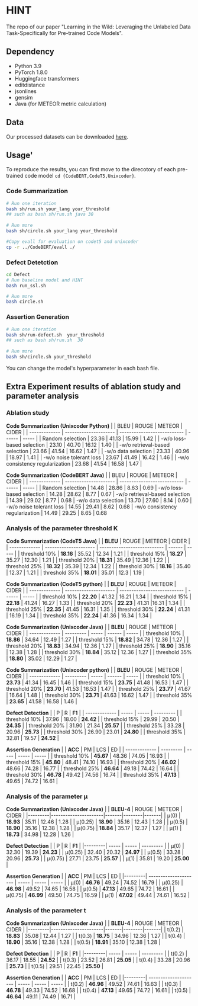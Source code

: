 # HINT

The repo of our paper "Learning in the Wild: Leveraging the Unlabeled Data Task-Specifically for Pre-trained Code Models". 

## Dependency
* Python 3.9
* PyTorch 1.8.0
* Huggingface transformers
* editdistance
* jsonlines
* gensim
* Java (for METEOR metric calculation)


## Data
Our processed datasets can be downloaded [here](https://figshare.com/articles/dataset/Data_for_ASE_peer_review/22760795).


## Usage'
To reproduce the results, you can first move to the direcotory of each pre-trained code model ``cd {CodeBERT,CodeT5,Unixcoder}``. 

### Code Summarization

```bash
# Run one iteration
bash sh/run.sh your_lang your_threshold
## such as bash sh/run.sh java 30
 
# Run more
bash sh/circle.sh your_lang your_threshold

#Copy evall for evaluation on codet5 and unixcoder
cp -r ../CodeBERT/evall ./
```

### Defect Detetction

```bash
cd Defect
# Run baseline model and HINT
bash run_ssl.sh 

# Run more
bash circle.sh 
```

### Assertion Generation

```bash
# Run one iteration
bash sh/run-defect.sh  your_threshold
## such as bash sh/run.sh  30
 
# Run more
bash sh/circle.sh your_threshold
```
You can change the model's hyperparameter in each bash file. 


## Extra Experiment results of ablation study and parameter analysis



###  Ablation study
**Code Summarization (Unixcoder Python)**
|               | BLEU            | ROUGE                       | METEOR | CIDER |
| ------------- | --------------------- | --------------------------- | ------ | ----- |
| Random selection                | 23.36            | 41.13          | 15.99  | 1.42  |
| -w/o loss-based selection       | 23.10            | 40.70          | 16.12  | 1.40  |
| -w/o retrieval-based selection  | 23.66            | 41.54          | 16.62  | 1.47  |
| -w/o data selection             | 23.33            | 40.96          | 18.97  | 1.41  |
| -w/o noise tolerant loss        | 23.67            | 41.49          | 16.42  | 1.46  |
| -w/o consistency regularization | 23.68            | 41.54          | 16.58  | 1.47  |


**Code Summarization (CodeBERT Java)**
|               | BLEU            | ROUGE | METEOR | CIDER |
| ------------- | --------------------- | --------------------------- | ------ | ----- |
| Random selection                | 14.48 |	28.86 |	8.63 |	0.69
| -w/o loss-based selection       | 14.28 |	28.62 |	8.77 |	0.67 
| -w/o retrieval-based selection  | 14.39 |	29.02 |	8.77 |	0.68 
| -w/o data selection             | 13.70 |	27.60 |	8.14 |	0.60 
| -w/o noise tolerant loss        | 14.55 |	29.41 |	8.62 |	0.68 
| -w/o consistency regularization | 14.49 |	29.25 |	8.65 |	0.68 



###  Analysis of the parameter threshold K
**Code Summarization (CodeT5 Java)**
|               | **BLEU**              | ROUGE                       | METEOR | CIDER |
| ------------- | --------------------- | --------------------------- | ------ | ----- |
| threshold 10% | **18.16**             | 35.52                       | 12.34  | 1.21  |
| threshold 15% | **18.27**             | 35.27                       | 12.30  | 1.21  |
| threshold 20% | **18.31**             | 35.49                       | 12.36  | 1.22  |
| threshold 25% | **18.32**             | 35.39                       | 12.34  | 1.22  |
| threshold 30% | **18.16**             | 35.40                       | 12.37  | 1.21  |
| threshold 35% | **18.01**             | 35.01                       | 12.3   | 1.19  |

**Code Summarization (CodeT5 python)**
|               | **BLEU**              | ROUGE                       | METEOR | CIDER |
| ------------- | --------------------- | --------------------------- | ------ | ----- |
| threshold 10% | **22.20**             | 41.32                       | 16.21  | 1.34  |
| threshold 15% | **22.18**             | 41.24                       | 16.27  | 1.33  |
| threshold 20% | **22.23**             | 41.31                       |16.31   | 1.34  |
| threshold 25% | **22.35**             | 41.45                       | 16.31  | 1.35  |
| threshold 30% | **22.24**             | 41.31                       | 16.19  | 1.34  |
| threshold 35% | **22.24**             | 41.36                       | 16.34  | 1.34  |

**Code Summarization (Unixcoder Java)**
|               | **BLEU**  | ROUGE | METEOR | CIDER |
| ------------- | --------- | ----- | ------ | ----- |
| threshold 10% | **18.86** | 34.64 | 12.49  | 1.27  |
| threshold 15% | **18.82** | 34.78 | 12.36  | 1.27  |
| threshold 20% | **18.83** | 34.94 | 12.36  | 1.27  |
| threshold 25% | **18.90** | 35.16 | 12.38  | 1.28  |
| threshold 30% | **18.84** | 35.12 | 12.36  | 1.27  |
| threshold 35% | **18.80** | 35.02 | 12.29  | 1.27  |

**Code Summarization (Unixcoder python)**
|               | **BLEU**  | ROUGE | METEOR | CIDER |
| ------------- | --------- | ----- | ------ | ----- |
| threshold 10% | **23.73** | 41.34 | 16.45  | 1.46  |
| threshold 15% | **23.75** | 41.48 | 16.53  | 1.47  |
| threshold 20% | **23.70** | 41.53 | 16.53  | 1.47  |
| threshold 25% | **23.77** | 41.67 | 16.64  | 1.48  |
| threshold 30% | **23.71** | 41.63 | 16.62  | 1.47  |
| threshold 35% | **23.65** | 41.58 | 16.58  | 1.46  |

**Defect Detection**
|               | P     | R     | **F1**    |
| ------------- | ----- | ----- | --------- |
| threshold 10% | 37.96 | 18.00 | **24.42** |
| threshold 15% | 29.99 | 20.50 | **24.35** |
| threshold 20% | 31.90 | 21.34 | **25.57** |
| threshold 25% | 33.28 | 20.96 | **25.73** |
| threshold 30% | 26.90 | 23.01 | **24.80** |
| threshold 35% | 32.81 | 19.57 | **24.52** |

**Assertion Generation**
|               | **ACC**   | PM    | LCS   | ED    |
| ------------- | --------- | ----- | ----- | ----- |
| threshold 10% | **45.67** | 48.36 | 74.05 | 16.93 |
| threshold 15% | **45.80** | 48.41 | 74.10 | 16.93 |
| threshold 20% | **46.02** | 48.66 | 74.28 | 16.77 |
| threshold 25% | **46.64** | 49.18 | 74.42 | 16.64 |
| threshold 30% | **46.78** | 49.42 | 74.56 | 16.74 |
| threshold 35% | **47.13** | 49.65 | 74.72 | 16.61 |


### Analysis of the parameter μ
**Code Summarization (Unixcoder Java)**
|         |      **BLEU-4**      | ROUGE | METEOR | CIDER |
|---------|----------------------|-------|--------|-------|
| μ(0)    |      **18.93**       | 35.11 | 12.46  | 1.28  |
| μ(0.25) |      **18.90**       | 35.16 | 12.43  | 1.28  |
| μ(0.5)  |      **18.90**       | 35.16 | 12.38  | 1.28  |
| μ(0.75) |      **18.84**       | 35.17 | 12.37  | 1.27  |
| μ(1)    |      **18.73**       | 34.98 | 12.28  | 1.26  |

**Defect Detection**
|         | P     | R     | **F1**    |
|---------| ----- | ----- | --------- |
| μ(0)    | 32.30 | 19.39 | **24.23** |
| μ(0.25) | 32.40 | 20.32 | **24.97** |
| μ(0.5)  | 33.28 | 20.96 | **25.73** |
| μ(0.75) | 27.71 | 23.75 | **25.57** |
| μ(1)    | 35.81 | 19.20 | **25.00** |

**Assertion Generation**
|         | **ACC**               | PM    | LCS   | ED    |
|---------| --------------------- | ----- | ----- | ----- |
| μ(0)    | **46.76**             | 49.24 | 74.52 | 16.79 |
| μ(0.25) | **46.98**             | 49.52 | 74.65 | 16.58 |
| μ(0.5)  | **47.13**             | 49.65 | 74.72 | 16.61 |
| μ(0.75) | **46.99**             | 49.50 | 74.75 | 16.59 |
| μ(1)    | **47.02**             | 49.44 | 74.61 | 16.52 |



### Analysis of the parameter t
**Code Summarization (Unixcoder Java)**
|         |      **BLEU-4**      | ROUGE | METEOR | CIDER |
|---------|----------------------|-------|--------|-------|
| t(0.2)  |      **18.83**       | 35.08 | 12.44  | 1.27  |
| t(0.3)  |      **18.75**       | 34.96 | 12.36  | 1.27  |
| t(0.4)  |      **18.90**       | 35.16 | 12.38  | 1.28  |
| t(0.5)  |      **18.91**       | 35.10 | 12.38  | 1.28  |

**Defect Detection**
|         | P     | R     | **F1**    |
|---------| ----- | ----- | --------- |
| t(0.2)  | 36.17 | 18.55 | **24.52** |
| t(0.3)  | 23.52 | 26.81 | **25.05** |
| t(0.4)  | 33.28 | 20.96 | **25.73** |
| t(0.5)  | 29.51 | 22.45 | **25.50** |

**Assertion Generation**
|         | **ACC**               | PM    | LCS   | ED    |
|---------| --------------------- | ----- | ----- | ----- |
| t(0.2)  | **46.96**             | 49.52 | 74.61 | 16.63 |
| t(0.3)  | **46.78**             | 49.33 | 74.52 | 16.68 |
| t(0.4)  | **47.13**             | 49.65 | 74.72 | 16.61 |
| t(0.5)  | **46.64**             | 49.11 | 74.49 | 16.71 |
